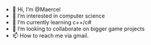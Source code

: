- 👋 Hi, I’m @Maercel
- 👀 I’m interested in computer science
- 🌱 I’m currently learning c++/c#
- 💞️ I’m looking to collaborate on bigger game projects
- 📫 How to reach me via gmail.

<!---
Maercel/Maercel is a ✨ special ✨ repository because its `README.md` (this file) appears on your GitHub profile.
You can click the Preview link to take a look at your changes.
--->
